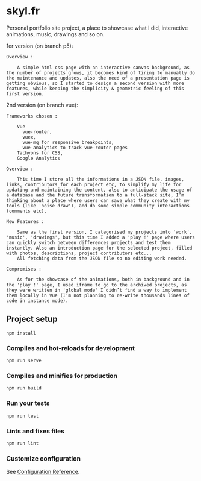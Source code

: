 # skyl.fr

Personal portfolio site project, a place to showcase what I did, interactive animations, music, drawings and so on.

1er version (on branch p5):
   
    Overview :

        A simple html css page with an interactive canvas background, as the number of projects grows, it becomes kind of tiring to manually do the maintenance and updates, also the need of a presentation page is getting obvious, so I started to design a second version with more features, while keeping the simplicity & geometric feeling of this first version.

2nd version (on branch vue):

    Frameworks chosen :

        Vue 
          vue-router, 
          vuex, 
          vue-mq for responsive breakpoints, 
          vue-analytics to track vue-router pages
        Tachyons for CSS, 
        Google Analytics

    Overview :

        This time I store all the informations in a JSON file, images, links, contributors for each project etc, to simplify my life for updating and maintaining the content, also to anticipate the usage of a database and the future transformation to a full-stack site, I’m thinking about a place where users can save what they create with my tools (like 'noise draw'), and do some simple community interactions (comments etc).

    New Features :

        Same as the first version, I categorised my projects into 'work', 'music', 'drawings', but this time I added a 'play !' page where users can quickly switch between differences projects and test them instantly. Also an introduction page for the selected project, filled with photos, descriptions, project contributors etc... 
        All fetching data from the JSON file so no editing work needed.

    Compromises :
    
        As for the showcase of the animations, both in background and in the 'play !' page, I used iframe to go to the archived projects, as they were written in 'global mode' I didn’t find a way to implement them locally in Vue (I’m not planning to re-write thousands lines of code in instance mode). 




## Project setup
```
npm install
```

### Compiles and hot-reloads for development
```
npm run serve
```

### Compiles and minifies for production
```
npm run build
```

### Run your tests
```
npm run test
```

### Lints and fixes files
```
npm run lint
```

### Customize configuration
See [Configuration Reference](https://cli.vuejs.org/config/).
